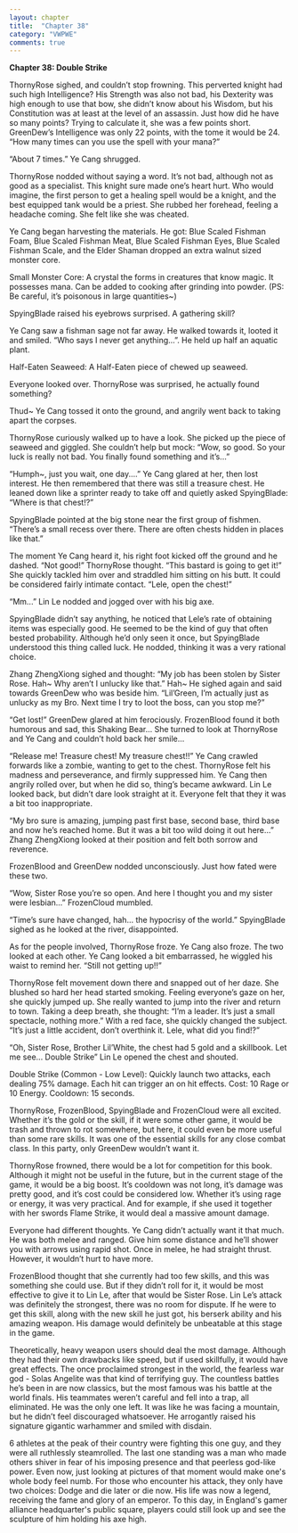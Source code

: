 ```yaml
---
layout: chapter
title:  "Chapter 38"
category: "VWPWE"
comments: true
---
```


**Chapter 38: Double Strike**
 
ThornyRose sighed, and couldn’t stop frowning. This perverted knight had such high Intelligence? His Strength was also not bad, his Dexterity was high enough to use that bow, she didn’t know about his Wisdom, but his Constitution was at least at the level of an assassin. Just how did he have so many points? Trying to calculate it, she was a few points short. GreenDew’s Intelligence was only 22 points, with the tome it would be 24. “How many times can you use the spell with your mana?” 
 
“About 7 times.” Ye Cang shrugged.
 
ThornyRose nodded without saying a word. It’s not bad, although not as good as a specialist. This knight sure made one’s heart hurt. Who would imagine, the first person to get a healing spell would be a knight, and the best equipped tank would be a priest. She rubbed her forehead, feeling a headache coming. She felt like she was cheated.
 
Ye Cang began harvesting the materials. He got: Blue Scaled Fishman Foam, Blue Scaled Fishman Meat, Blue Scaled Fishman Eyes, Blue Scaled Fishman Scale, and the Elder Shaman dropped an extra walnut sized monster core.
 
Small Monster Core: A crystal the forms in creatures that know magic. It possesses mana. Can be added to cooking after grinding into powder. (PS: Be careful, it’s poisonous in large quantities~)
 
SpyingBlade raised his eyebrows surprised. A gathering skill?
 
Ye Cang saw a fishman sage not far away. He walked towards it, looted it and smiled. “Who says I never get anything...”. He held up half an aquatic plant.
 
Half-Eaten Seaweed: A Half-Eaten piece of chewed up seaweed.
 
Everyone looked over. ThornyRose was surprised, he actually found something?
 
Thud~ Ye Cang tossed it onto the ground, and angrily went back to taking apart the corpses.
 
ThornyRose curiously walked up to have a look. She picked up the piece of seaweed and giggled. She couldn’t help but mock: “Wow, so good. So your luck is really not bad. You finally found something and it’s...”
 
“Humph~, just you wait, one day....” Ye Cang glared at her, then lost interest. He then remembered that there was still a treasure chest. He leaned down like a sprinter ready to take off and quietly asked SpyingBlade: “Where is that chest!?”
 
SpyingBlade pointed at the big stone near the first group of fishmen. “There’s a small recess over there. There are often chests hidden in places like that.”
 
The moment Ye Cang heard it, his right foot kicked off the ground and he dashed. “Not good!” ThornyRose thought. “This bastard is going to get it!” She quickly tackled him over and straddled him sitting on his butt. It could be considered fairly intimate contact. “Lele, open the chest!”
 
“Mm...” Lin Le nodded and jogged over with his big axe.
 
SpyingBlade didn’t say anything, he noticed that Lele’s rate of obtaining items was especially good. He seemed to be the kind of guy that often bested probability. Although he’d only seen it once, but SpyingBlade understood this thing called luck. He nodded, thinking it was a very rational choice.
 
Zhang ZhengXiong sighed and thought: “My job has been stolen by Sister Rose. Hah~ Why aren’t I unlucky like that.” Hah~ He sighed again and said towards GreenDew who was beside him. “Lil’Green, I’m actually just as unlucky as my Bro. Next time I try to loot the boss, can you stop me?”
 
“Get lost!” GreenDew glared at him ferociously. FrozenBlood found it both humorous and sad, this Shaking Bear... She turned to look at ThornyRose and Ye Cang and couldn’t hold back her smile...
 
“Release me! Treasure chest! My treasure chest!!” Ye Cang crawled forwards like a zombie, wanting to get to the chest. ThornyRose felt his madness and perseverance, and firmly suppressed him. Ye Cang then angrily rolled over, but when he did so, thing’s became awkward. Lin Le looked back, but didn’t dare look straight at it. Everyone felt that they it was a bit too inappropriate.
 
“My bro sure is amazing, jumping past first base, second base, third base and now he’s reached home. But it was a bit too wild doing it out here...” Zhang ZhengXiong looked at their position and felt both sorrow and reverence.
 
FrozenBlood and GreenDew nodded unconsciously. Just how fated were these two.
 
“Wow, Sister Rose you’re so open. And here I thought you and my sister were lesbian...” FrozenCloud mumbled.
 
“Time’s sure have changed, hah... the hypocrisy of the world.” SpyingBlade sighed as he looked at the river, disappointed. 
 
As for the people involved, ThornyRose froze. Ye Cang also froze. The two looked at each other. Ye Cang looked a bit embarrassed, he wiggled his waist to remind her. “Still not getting up!!”
 
ThornyRose felt movement down there and snapped out of her daze. She blushed so hard her head started smoking. Feeling everyone’s gaze on her, she quickly jumped up. She really wanted to jump into the river and return to town. Taking a deep breath, she thought: “I’m a leader. It’s just a small spectacle, nothing more.” With a red face, she quickly changed the subject. “It’s just a little accident, don’t overthink it. Lele, what did you find!?”
 
“Oh, Sister Rose, Brother Lil’White, the chest had 5 gold and a skillbook. Let me see... Double Strike” Lin Le opened the chest and shouted.
 
Double Strike (Common - Low Level): Quickly launch two attacks, each dealing 75% damage. Each hit can trigger an on hit effects. Cost: 10 Rage or 10 Energy. Cooldown: 15 seconds.
 
ThornyRose, FrozenBlood, SpyingBlade and FrozenCloud were all excited. Whether it’s the gold or the skill, if it were some other game, it would be trash and thrown to rot somewhere, but  here, it could even be more useful than some rare skills. It was one of the essential skills for any close combat class. In this party, only GreenDew wouldn’t want it.  
 
ThornyRose frowned, there would be a lot for competition for this book. Although it might not be useful in the future, but in the current stage of the game, it would be a big boost. It’s cooldown was not long, it’s damage was pretty good, and it’s cost could be considered low. Whether it’s using rage or energy, it was very practical. And for example, if she used it together with her swords Flame Strike, it would deal a massive amount damage.  
 
Everyone had different thoughts. Ye Cang didn’t actually want it that much. He was both melee and ranged. Give him some distance and he’ll shower you with arrows using rapid shot. Once in melee, he had straight thrust. However, it wouldn’t hurt to have more.
 
FrozenBlood thought that she currently had too few skills, and this was something she could use. But if they didn’t roll for it, it would be most effective to give it to Lin Le, after that would be Sister Rose. Lin Le’s attack was definitely the strongest, there was no room for dispute. If he were to get this skill, along with the new skill he just got, his berserk ability and his amazing weapon. His damage would definitely be unbeatable at this stage in the game.
 
Theoretically, heavy weapon users should deal the most damage. Although they had their own drawbacks like speed, but if used skillfully, it would have great effects. The once proclaimed strongest in the world, the fearless war god - Solas Angelite was that kind of terrifying guy. The countless battles he’s been in are now classics, but the most famous was his battle at the world finals. His teammates weren’t careful and fell into a trap, all eliminated. He was the only one left. It was like he was facing a mountain, but he didn’t feel discouraged whatsoever. He arrogantly raised his signature gigantic warhammer and smiled with disdain.
 
6 athletes at the peak of their country were fighting this one guy, and they were all ruthlessly steamrolled. The last one standing was a man who made others shiver in fear of his imposing presence and that peerless god-like power. Even now, just looking at pictures of that moment would make one's whole body feel numb. For those who encounter his attack, they only have two choices: Dodge and die later or die now. His life was now a legend, receiving the fame and glory of an emperor. To this day, in England's gamer alliance headquarter's public square, players could still look up and see the sculpture of him holding his axe high.